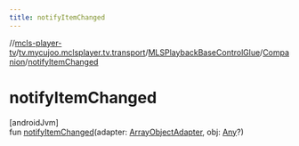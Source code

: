 ```yaml
---
title: notifyItemChanged
---
```

//[mcls-player-tv](../../../../index.html)/[tv.mycujoo.mclsplayer.tv.transport](../../index.html)/[MLSPlaybackBaseControlGlue](../index.html)/[Companion](index.html)/[notifyItemChanged](notify-item-changed.html)



# notifyItemChanged



[androidJvm]\
fun [notifyItemChanged](notify-item-changed.html)(adapter: [ArrayObjectAdapter](https://developer.android.com/reference/kotlin/androidx/leanback/widget/ArrayObjectAdapter.html), obj: [Any](https://kotlinlang.org/api/latest/jvm/stdlib/kotlin/-any/index.html)?)




